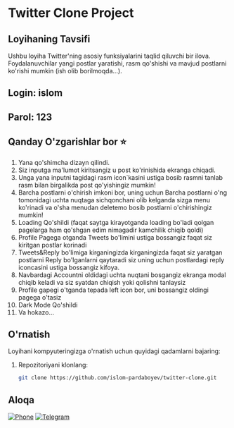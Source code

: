 # Twitter Clone Project

## Loyihaning Tavsifi

Ushbu loyiha Twitter'ning asosiy funksiyalarini taqlid qiluvchi bir ilova. Foydalanuvchilar yangi postlar yaratishi, rasm qo'shishi va mavjud postlarni ko'rishi mumkin (ish olib borilmoqda...).

## Login: islom
## Parol: 123

## Qanday O'zgarishlar bor ⭐️

1. Yana qo'shimcha dizayn qilindi.
2. Siz inputga ma'lumot kiritsangiz u post ko'rinishida ekranga chiqadi.
3. Unga yana inputni tagidagi rasm icon`kasini ustiga bosib rasmni tanlab rasm bilan birgalikda post qo'yishingiz mumkin!
4. Barcha postlarni o'chirish imkoni bor, uning uchun Barcha postlarni o'ng tomonidagi uchta nuqtaga sichqonchani olib kelganda sizga menu ko'rinadi va o'sha menudan deletemo bosib postlarni o'chirishingiz mumkin!
5. Loading Qo'shildi (faqat saytga kirayotganda loading bo'ladi qolgan pagelarga ham qo'shgan edim nimagadir kamchilik chiqib qoldi)
6. Profile Pagega otganda Tweets bo'limini ustiga bossangiz faqat siz kiritgan postlar korinadi
7. Tweets&Reply bo'limiga kirganingizda kirganingizda faqat siz yaratgan postlarni Reply bo'lganlarni qaytaradi siz uning uchun postlardagi reply iconcasini ustiga bossangiz kifoya.
8. Navbardagi Accountni oldidagi uchta nuqtani bosgangiz ekranga modal chiqib keladi va siz syatdan chiqish yoki qolishni tanlaysiz
9. Profile gapegi o'tganda tepada left icon bor, uni bossangiz oldingi pagega o'tasiz
11. Dark Mode Qo'shildi
10. Va hokazo...

## O'rnatish

Loyihani kompyuteringizga o'rnatish uchun quyidagi qadamlarni bajaring:

1. Repozitoriyani klonlang:
   ```bash
   git clone https://github.com/islom-pardaboyev/twitter-clone.git

## Aloqa

[![Phone](https://img.shields.io/badge/Phone-+998999247787-blue?style=flat-square&logo=phone)](tel:+998999247787)
[![Telegram](https://img.shields.io/badge/Telegram-Chat-blue?style=flat-square&logo=telegram)](https://t.me/IslomPardaboyev)
